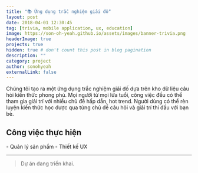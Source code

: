 ```yaml
---
title: "📚 Ứng dụng trắc nghiệm giải đố"
layout: post
date: 2018-04-01 12:30:45
tag: [trivia, mobile application, ux, education]
image: https://son-oh-yeah.github.io/assets/images/banner-trivia.png
headerImage: true
projects: true
hidden: true # don't count this post in blog pagination
description: ""
category: project
author: sonohyeah
externalLink: false
---
```


<p>Chúng tôi tạo ra một ứng dụng trắc nghiệm giải đố dựa trên kho dữ liệu câu hỏi kiến thức phong phú. Mọi người từ mọi lứa tuổi, công việc đều có thể tham gia giải trí với nhiều chủ đề hấp dẫn, hot trend. Người dùng có thể rèn luyện kiến thức học được qua từng chủ đề câu hỏi và giải trí thi đấu với bạn bè.</p> 

<h2>Công việc thực hiện</h2>
- Quản lý sản phẩm
- Thiết kế UX

---

> Dự án đang triển khai.



